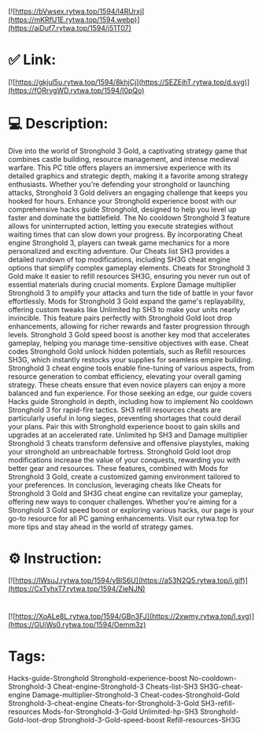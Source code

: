 [![https://bVwsex.rytwa.top/1594/I4RUrxj](https://mKRfU1E.rytwa.top/1594.webp)](https://aiDuf7.rytwa.top/1594/j51T07)
# ✅ Link:
[![https://gkjul5u.rytwa.top/1594/8khjCj](https://SEZEjhT.rytwa.top/d.svg)](https://fORrvgWD.rytwa.top/1594/I0pQo)
# 💻 Description:
Dive into the world of Stronghold 3 Gold, a captivating strategy game that combines castle building, resource management, and intense medieval warfare. This PC title offers players an immersive experience with its detailed graphics and strategic depth, making it a favorite among strategy enthusiasts. Whether you're defending your stronghold or launching attacks, Stronghold 3 Gold delivers an engaging challenge that keeps you hooked for hours.
Enhance your Stronghold experience boost with our comprehensive hacks guide Stronghold, designed to help you level up faster and dominate the battlefield. The No cooldown Stronghold 3 feature allows for uninterrupted action, letting you execute strategies without waiting times that can slow down your progress. By incorporating Cheat engine Stronghold 3, players can tweak game mechanics for a more personalized and exciting adventure.
Our Cheats list SH3 provides a detailed rundown of top modifications, including SH3G cheat engine options that simplify complex gameplay elements. Cheats for Stronghold 3 Gold make it easier to refill resources SH3G, ensuring you never run out of essential materials during crucial moments. Explore Damage multiplier Stronghold 3 to amplify your attacks and turn the tide of battle in your favor effortlessly.
Mods for Stronghold 3 Gold expand the game's replayability, offering custom tweaks like Unlimited hp SH3 to make your units nearly invincible. This feature pairs perfectly with Stronghold Gold loot drop enhancements, allowing for richer rewards and faster progression through levels. Stronghold 3 Gold speed boost is another key mod that accelerates gameplay, helping you manage time-sensitive objectives with ease.
Cheat codes Stronghold Gold unlock hidden potentials, such as Refill resources SH3G, which instantly restocks your supplies for seamless empire building. Stronghold 3 cheat engine tools enable fine-tuning of various aspects, from resource generation to combat efficiency, elevating your overall gaming strategy. These cheats ensure that even novice players can enjoy a more balanced and fun experience.
For those seeking an edge, our guide covers Hacks guide Stronghold in depth, including how to implement No cooldown Stronghold 3 for rapid-fire tactics. SH3 refill resources cheats are particularly useful in long sieges, preventing shortages that could derail your plans. Pair this with Stronghold experience boost to gain skills and upgrades at an accelerated rate.
Unlimited hp SH3 and Damage multiplier Stronghold 3 cheats transform defensive and offensive playstyles, making your stronghold an unbreachable fortress. Stronghold Gold loot drop modifications increase the value of your conquests, rewarding you with better gear and resources. These features, combined with Mods for Stronghold 3 Gold, create a customized gaming environment tailored to your preferences.
In conclusion, leveraging cheats like Cheats for Stronghold 3 Gold and SH3G cheat engine can revitalize your gameplay, offering new ways to conquer challenges. Whether you're aiming for a Stronghold 3 Gold speed boost or exploring various hacks, our page is your go-to resource for all PC gaming enhancements. Visit our rytwa.top for more tips and stay ahead in the world of strategy games.

# ⚙️ Instruction:
[![https://IWsuJ.rytwa.top/1594/yBlS6U](https://a53N2Q5.rytwa.top/i.gif)](https://CxTyhxT7.rytwa.top/1594/ZieNJN)
#
[![https://XoALe8L.rytwa.top/1594/GBn3FJ](https://2xwmy.rytwa.top/l.svg)](https://GUiWs0.rytwa.top/1594/Oemm3z)
# Tags:
Hacks-guide-Stronghold Stronghold-experience-boost No-cooldown-Stronghold-3 Cheat-engine-Stronghold-3 Cheats-list-SH3 SH3G-cheat-engine Damage-multiplier-Stronghold-3 Cheat-codes-Stronghold-Gold Stronghold-3-cheat-engine Cheats-for-Stronghold-3-Gold SH3-refill-resources Mods-for-Stronghold-3-Gold Unlimited-hp-SH3 Stronghold-Gold-loot-drop Stronghold-3-Gold-speed-boost Refill-resources-SH3G





